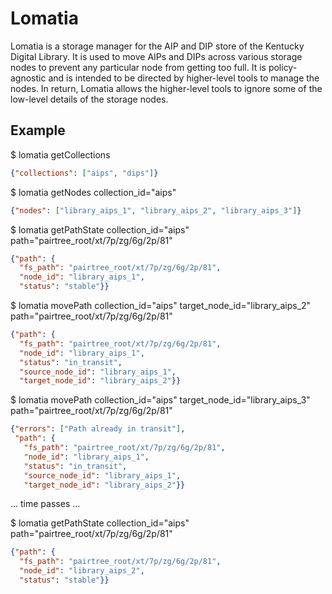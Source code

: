 Lomatia
=======

Lomatia is a storage manager for the AIP and DIP store of the
Kentucky Digital Library.  It is used to move AIPs and DIPs
across various storage nodes to prevent any particular node
from getting too full.  It is policy-agnostic and is intended
to be directed by higher-level tools to manage the nodes.  In
return, Lomatia allows the higher-level tools to ignore some
of the low-level details of the storage nodes.

Example
-------

$ lomatia getCollections
```json
{"collections": ["aips", "dips"]}
```

$ lomatia getNodes collection_id="aips"
```json
{"nodes": ["library_aips_1", "library_aips_2", "library_aips_3"]}
```

$ lomatia getPathState collection_id="aips" path="pairtree_root/xt/7p/zg/6g/2p/81"
```json
{"path": {
  "fs_path": "pairtree_root/xt/7p/zg/6g/2p/81", 
  "node_id": "library_aips_1", 
  "status": "stable"}}
```

$ lomatia movePath collection_id="aips" target_node_id="library_aips_2" path="pairtree_root/xt/7p/zg/6g/2p/81"
```json
{"path": {
  "fs_path": "pairtree_root/xt/7p/zg/6g/2p/81", 
  "node_id": "library_aips_1", 
  "status": "in_transit", 
  "source_node_id": "library_aips_1", 
  "target_node_id": "library_aips_2"}}
```

$ lomatia movePath collection_id="aips" target_node_id="library_aips_3" path="pairtree_root/xt/7p/zg/6g/2p/81"
```json
{"errors": ["Path already in transit"], 
 "path": {
   "fs_path": "pairtree_root/xt/7p/zg/6g/2p/81", 
   "node_id": "library_aips_1", 
   "status": "in_transit", 
   "source_node_id": "library_aips_1", 
   "target_node_id": "library_aips_2"}}
```

... time passes ...

$ lomatia getPathState collection_id="aips" path="pairtree_root/xt/7p/zg/6g/2p/81"
```json
{"path": {
  "fs_path": "pairtree_root/xt/7p/zg/6g/2p/81", 
  "node_id": "library_aips_2", 
  "status": "stable"}}
```
